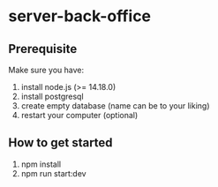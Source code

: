 # server-back-office

## Prerequisite

Make sure you have:

1. install node.js (>= 14.18.0)
2. install postgresql
3. create empty database (name can be to your liking)
4. restart your computer (optional)

## How to get started

1. npm install
2. npm run start:dev
